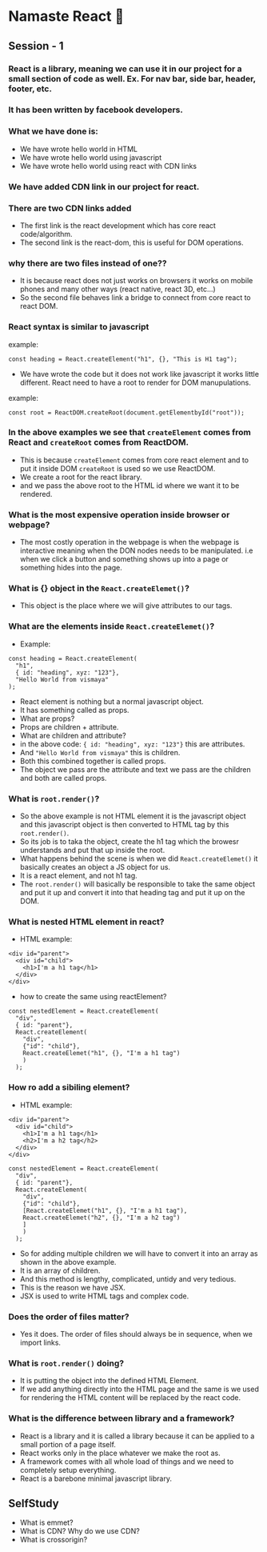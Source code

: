# Namaste React 💫

## Session - 1

### React is a library, meaning we can use it in our project for a small section of code as well. Ex. For nav bar, side bar, header, footer, etc.

### It has been written by facebook developers.

### What we have done is:

- We have wrote hello world in HTML
- We have wrote hello world using javascript
- We have wrote hello world using react with CDN links

### We have added CDN link in our project for react.

### There are two CDN links added

- The first link is the react development which has core react code/algorithm.
- The second link is the react-dom, this is useful for DOM operations.

### why there are two files instead of one??

- It is because react does not just works on browsers it works on mobile phones and many other ways (react native, react 3D, etc...)
- So the second file behaves link a bridge to connect from core react to react DOM.

### React syntax is similar to javascript

example:

`const heading = React.createElement("h1", {}, "This is H1 tag");`

- We have wrote the code but it does not work like javascript it works little different. React need to have a root to render for DOM manupulations.

example:

`const root = ReactDOM.createRoot(document.getElementbyId("root"));`

### In the above examples we see that `createElement` comes from React and `createRoot` comes from ReactDOM.

- This is because `createElement` comes from core react element and to put it inside DOM `createRoot` is used so we use ReactDOM.
- We create a root for the react library.
- and we pass the above root to the HTML id where we want it to be rendered.

### What is the most expensive operation inside browser or webpage?

- The most costly operation in the webpage is when the webpage is interactive meaning when the DON nodes needs to be manipulated. i.e when we click a button and something shows up into a page or something hides into the page.

### What is {} object in the `React.createElemet()`?

- This object is the place where we will give attributes to our tags.

### What are the elements inside `React.createElemet()`?

- Example:

```
const heading = React.createElement(
  "h1",
  { id: "heading", xyz: "123"},
  "Hello World from vismaya"
);
```

- React element is nothing but a normal javascript object.
- It has something called as props.
- What are props?
- Props are children + attribute.
- What are children and attribute?
- in the above code: `{ id: "heading", xyz: "123"}` this are attributes.
- And `"Hello World from vismaya"` this is children.
- Both this combined together is called props.
- The object we pass are the attribute and text we pass are the children and both are called props.

### What is `root.render()`?

- So the above example is not HTML element it is the javascript object and this javascript object is then converted to HTML tag by this `root.render()`.
- So its job is to taka the object, create the h1 tag which the browesr understands and put that up inside the root.
- What happens behind the scene is when we did `React.createElemet()` it basically creates an object a JS object for us.
- It is a react element, and not h1 tag.
- The `root.render()` will basically be responsible to take the same object and put it up and convert it into that heading tag and put it up on the DOM.

### What is nested HTML element in react?

- HTML example:
```
<div id="parent">
  <div id="child">
    <h1>I'm a h1 tag</h1>
  </div>
</div>
````

- how to create the same using reactElement?
```
const nestedElement = React.createElement(
  "div", 
  { id: "parent"},
  React.createElement(
    "div",
    {"id": "child"},
    React.createElemet("h1", {}, "I'm a h1 tag")
    )
  );
```

### How ro add a sibiling element?
- HTML example:

```
<div id="parent">
  <div id="child">
    <h1>I'm a h1 tag</h1>
    <h2>I'm a h2 tag</h2>
  </div>
</div>
```

```
const nestedElement = React.createElement(
  "div", 
  { id: "parent"},
  React.createElement(
    "div",
    {"id": "child"},
    [React.createElemet("h1", {}, "I'm a h1 tag"),
    React.createElemet("h2", {}, "I'm a h2 tag")
    ]
    )
  );
```

- So for adding multiple children we will have to convert it into an array as shown in the above example.
- It is an array of children.
- And this method is lengthy, complicated, untidy and very tedious.
- This is the reason we have JSX.
- JSX is used to write HTML tags and complex code.

### Does the order of files matter?
- Yes it does. The order of files should always be in sequence, when we import links.

### What is `root.render()` doing?
- It is putting the object into the defined HTML Element.
- If we add anything directly into the HTML page and the same is we used for rendering the HTML content will be replaced by the react code.


### What is the difference between library and a framework?
- React is a library and it is called a library because it can be applied to a small portion of a page itself.
- React works only in the place whatever we make the root as.
- A framework comes with all whole load of things and we need to completely setup everything.
- React is a barebone minimal javascript library.

## SelfStudy
- What is emmet?
- What is CDN? Why do we use CDN?
- What is crossorigin?
